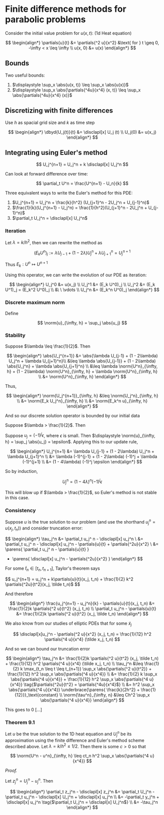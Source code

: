 # Finite difference methods for parabolic problems

$$
\newcommand{\x}{\mathbf x}
\newcommand{\y}{\mathbf y}
\newcommand{\f}{\mathbf f}
\newcommand{\j}{\mathbf j}
\newcommand{\n}{\mathbf n}
\newcommand{\v}{\mathbf v}
\newcommand{\U}{\mathbf U}
\newcommand{\abs}[1]{\left\lvert #1 \right\rvert}
\newcommand{\norm}[1]{\big\lVert #1 \big\rVert}
\newcommand{\parens}[1]{\left( #1 \right)}
\newcommand{\brackets}[1]{\left[ #1 \right]}
\newcommand{\angles}[1]{\left\langle #1 \right\rangle}
\newcommand{\inv}[1]{#1^{-1}}
\newcommand{\d}{\, \text{d}}
\newcommand{\dbyd}[2]{\frac{\d #1}{\d #2}}
\newcommand{\partials}[2]{\frac{\partial #1}{\partial #2}}
\newcommand{\BigO}{\mathcal O}
\newcommand{\disclapl}[1][]{\partial_{#1} \overline \partial_{#1}}
$$

Consider the initial value problem for $u(x, t)$: (1d Heat equation)

$$
\begin{align*}
\partials{u}{t} &= \partials{^2 u}{x^2} &\text{ for } t \geq 0, -\infty < x \leq \infty \\
u(x, 0) &= u(x)
\end{align*}
$$

## Bounds

Two useful bounds:

1. $\displaystyle \sup_x \abs{u(x, t)} \leq \sup_x \abs{u(x)}$
2. $\displaystyle \sup_x \abs{\partials{^4u}{x^4} (x, t)} \leq \sup_x \abs{\partials{^4u}{x^4} (x)}$

## Discretizing with finite differences

Use $h$ as spacial grid size and $k$ as time step

$$
\begin{align*}
\dbyd{U_j(t)}{t} &= \disclapl[x] U_j (t) \\
U_j(0) &= u(x_j)
\end{align*}
$$

## Integrating using Euler's method

$$
U_j^{n+1} = U_j^n + k \disclapl[x] U_j^n
$$

Can look at forward difference over time:

$$
\partial_t U^n = \frac{U^{n+1} - U_n}{k}
$$

Three equivalent ways to write the Euler's method for this PDE:

1. $U_j^{n+1} = U_j^n + \frac{k}{h^2} (U_{j+1}^n - 2U_j^n + U_{j-1}^n)$
2. $\frac{1}{k}(U_j^{n+1} - U_j^n) = \frac{1}{h^2}(U_{j+1}^n - 2U_j^n + U_{j-1}^n)$
3. $\partial_t U_j^n = \disclapl[x] U_j^n$

### Iteration

Let $\lambda = k/h^2$, then we can rewrite the method as

$$
(E_k U^n)_j := \lambda U_{j-1} + (1 - 2\lambda) U_j^n + \lambda U_{j+1}^n = U_j^{n+1}
$$

Thus $E_k: U^n \mapsto U^{n+1}$

Using this operator, we can write the evolution of our PDE as iteration:

$$
\begin{align*}
U_j^0 &= u(x_j) \\
U_j^1 &= (E_k U^0)_j \\
U_j^2 &= (E_k U^1)_j = (E_k^2 U^0)_j \\
&\ \  \vdots \\
U_j^n &= (E_k^n U^0)_j
\end{align*}
$$

### Discrete maximum norm

Define

$$
\norm{u}_{\infty, h} = \sup_j \abs{u_j}
$$

### Stability

Suppose $\lambda \leq \frac{1}{2}$. Then

$$
\begin{align*}
\abs{U_j^{n+1}} &= \abs{\lambda U_{j-1} + (1 - 2\lambda) U_j^n + \lambda U_{j+1}^n}\\
&\leq \lambda \abs{U_{j-1}} + (1 - 2\lambda) \abs{U_j^n} + \lambda \abs{U_{j+1}^n} \\
&\leq \lambda \norm{U^n}_{\infty, h} + (1 - 2\lambda) \norm{U^n}_{\infty, h} + \lambda \norm{U^n}_{\infty, h} \\
&= \norm{U^n}_{\infty, h}
\end{align*}
$$

Thus,

$$
\begin{align*}
\norm{U_j^{n+1}}_{\infty, h} &\leq \norm{U_j^n}_{\infty, h} \\
&= \norm{E_k U_j^n}_{\infty, h} \\
&= \norm{E_k^n u}_{\infty, h}
\end{align*}
$$

And so our discrete solution operator is bounded by our initial data

Suppose $\lambda > \frac{1}{2}$. Then

Suppose $u_j = (-1)^j \epsilon$, where $\epsilon$ is small. Then $\displaystyle \norm{u}_{\infty, h} = \sup_j \abs{u_j} = \epsilon$. Applying this to our update rule,

$$
\begin{align*}
U_j^{n+1} &= \lambda U_{j-1} + (1 - 2\lambda) U_j^n + \lambda U_{j+1}^n \\
&= \lambda (-1)^{j-1} + (1 - 2\lambda) (-1)^j + \lambda (-1)^{j+1} \\
&= (1 - 4\lambda) (-1)^j \epsilon
\end{align*}
$$

So by induction,

$$
U_j^n = (1-4\lambda)^n (-1)^j \epsilon
$$

This will blow up if $\lambda > \frac{1}{2}$, so Euler's method is not stable in this case.

### Consistency

Suppose $u$ is the true solution to our problem (and use the shorthand $u_j^n = u(x_j, t_n)$) and consider truncation error:

$$
\begin{align*}
\tau_j^n &= \partial_t u_j^ n - \disclapl[x] u_j^n \\
&= \partial_t u_j^ n - \disclapl[x] u_j^n - \partials{u}{t} + \partials{^2u}{x^2} \\
&= \parens{ \partial_t u_j^ n - \partials{u}{t} }
- \parens{ \disclapl[x] u_j^n - \partials{^2u}{x^2} }
\end{align*}
$$

For some $\tilde t_n \in [t_n, t_{n+1}]$, Taylor's theorem says

$$
u_j^{n+1} = u_j^n + k\partials{u}{t}(x_j, t_n) + \frac{1}{2} k^2 \partials{^2u}{t^2}(x_j, \tilde t_n)$
$$

And therefore

$$
\begin{align*}
\frac{u_j^{n+1} - u_j^n}{k} - \partials{u}{t}(x_j, t_n) &= \frac{1}{2}k \partials{^2 u}{t^2} (x_j, t_n) \\
\partial_t u_j^n - \partials{u}{t} &= \frac{1}{2}k \partials{^2 u}{t^2} (x_j, \tilde t_n)
\end{align*}
$$

We also know from our studies of elliptic PDEs that for some $\tilde x_j$

$$
\disclapl[x]u_j^n - \partials{^2 u}{x^2} (x_j, t_n) = \frac{1}{12} h^2 \partials{^4 u}{x^4} (\tilde x_j, t_n)
$$

And so we can bound our truncation error

$$
\begin{align*}
\tau_j^n &= \frac{1}{2}k \partials{^2 u}{t^2} (x_j, \tilde t_n) + \frac{1}{12} h^2 \partials{^4 u}{x^4} (\tilde x_j, t_n) \\
\tau_j^n &\leq \frac{1}{2} k \max_{t_n \leq t \leq t_{n+1}} \sup_x \abs{\partials{^2 u}{t^2}} + \frac{1}{12} h^2 \sup_x \abs{\partials{^4 u}{x^4}} \\
&= \frac{1}{2} k \sup_x \abs{\partials{^4 u}{x^4}} + \frac{1}{12} h^2 \sup_x \abs{\partials{^4 u}{x^4}} \tag{$\partials{^2u}{t^2} = \partials{^4u}{x^4}$} \\
&= h^2 \sup_x \abs{\partials{^4 u}{x^4}} \underbrace{\parens{ \frac{k}{2h^2} + \frac{1}{12}}}_\text{constant} \\
\norm{\tau^n}_{\infty, n} &\leq Ch^2 \sup_x \abs{\partials{^4 u}{x^4}}
\end{align*}
$$

This goes to 0 [...]

### Theorem 9.1

Let $u$ be the true solution to the 1D heat equation and $U_j^n$ be its approximation using the finite difference and Euler's method scheme described above. Let $\lambda = k/h^2 \leq 1/2$. Then there is some $c > 0$ so that

$$
\norm{U^n - u^n}_{\infty, h} \leq ct_n h^2 \sup_x \abs{\partials{^4 u}{x^4}}
$$

*Proof.*

Let $z_j^n = U_j^n - u_j^n$. Then

$$
\begin{align*}
\partial_t z_j^n - \disclapl[x] z_j^n &= \partial_t U_j^n - \partial_t u_j^n - \disclapl[x] U_j^n + \disclapl[x] u_j^n \\
&= -\partial_t y_j^n + \disclapl[x] u_j^n \tag{$\partial_t U_j^n = \disclapl[x] U_j^n$} \\
&= -\tau_j^n
\end{align*}
$$
